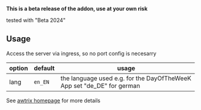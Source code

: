 **This is a beta release of the addon, use at your own risk**

tested with "Beta 2024"

## Usage
Access the server via ingress, so no port config is necesarry

|option|default|usage|
|---|---|---|
|lang|`en_EN`| the language used e.g. for the DayOfTheWeeK App set "de_DE" for german|

See [awtrix homepage](https://docs.blueforcer.de/#/v2/README) for more details
